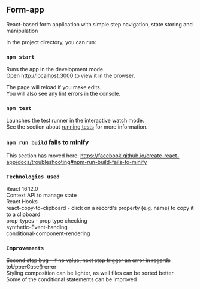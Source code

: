 
## Form-app

React-based form application with simple step navigation, state storing and manipulation

In the project directory, you can run:

### `npm start`

Runs the app in the development mode.<br />
Open [http://localhost:3000](http://localhost:3000) to view it in the browser.

The page will reload if you make edits.<br />
You will also see any lint errors in the console.

### `npm test`

Launches the test runner in the interactive watch mode.<br />
See the section about [running tests](https://facebook.github.io/create-react-app/docs/running-tests) for more information.

### `npm run build` fails to minify

This section has moved here: https://facebook.github.io/create-react-app/docs/troubleshooting#npm-run-build-fails-to-minify

### `Technologies used`
React 16.12.0<br />
Context API to manage state<br />
React Hooks<br />
react-copy-to-clipboard - click on a record's property (e.g. name) to copy it to a clipboard<br />
prop-types - prop type checking<br />
synthetic-Event-handing<br />
conditional-component-rendering<br />

### `Improvements`
<strike>Second step bug - if no value, next step trigger an error in regards toUpperCase() error</strike><br />
Styling composition can be lighter, as well files can be sorted better<br />
Some of the conditional statements can be improved<br />
